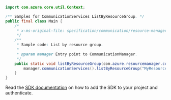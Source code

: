 ```java
import com.azure.core.util.Context;

/** Samples for CommunicationServices ListByResourceGroup. */
public final class Main {
    /*
     * x-ms-original-file: specification/communication/resource-manager/Microsoft.Communication/preview/2021-10-01-preview/examples/communicationServices/listByResourceGroup.json
     */
    /**
     * Sample code: List by resource group.
     *
     * @param manager Entry point to CommunicationManager.
     */
    public static void listByResourceGroup(com.azure.resourcemanager.communication.CommunicationManager manager) {
        manager.communicationServices().listByResourceGroup("MyResourceGroup", Context.NONE);
    }
}
```

Read the [SDK documentation](https://github.com/Azure/azure-sdk-for-java/blob/azure-resourcemanager-communication_1.1.0-beta.2/sdk/communication/azure-resourcemanager-communication/README.md) on how to add the SDK to your project and authenticate.
